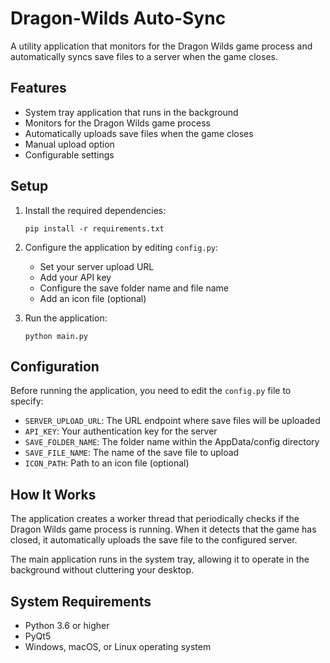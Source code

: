 # Dragon-Wilds Auto-Sync

A utility application that monitors for the Dragon Wilds game process and automatically syncs save files to a server when the game closes.

## Features

- System tray application that runs in the background
- Monitors for the Dragon Wilds game process
- Automatically uploads save files when the game closes
- Manual upload option
- Configurable settings

## Setup

1. Install the required dependencies:
   ```
   pip install -r requirements.txt
   ```

2. Configure the application by editing `config.py`:
   - Set your server upload URL
   - Add your API key
   - Configure the save folder name and file name
   - Add an icon file (optional)

3. Run the application:
   ```
   python main.py
   ```

## Configuration

Before running the application, you need to edit the `config.py` file to specify:

- `SERVER_UPLOAD_URL`: The URL endpoint where save files will be uploaded
- `API_KEY`: Your authentication key for the server
- `SAVE_FOLDER_NAME`: The folder name within the AppData/config directory
- `SAVE_FILE_NAME`: The name of the save file to upload
- `ICON_PATH`: Path to an icon file (optional)

## How It Works

The application creates a worker thread that periodically checks if the Dragon Wilds game process is running. When it detects that the game has closed, it automatically uploads the save file to the configured server.

The main application runs in the system tray, allowing it to operate in the background without cluttering your desktop.

## System Requirements

- Python 3.6 or higher
- PyQt5
- Windows, macOS, or Linux operating system 
